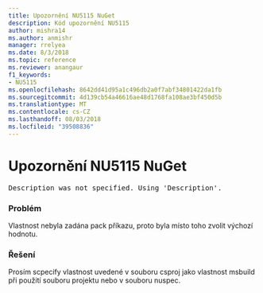 ```yaml
---
title: Upozornění NU5115 NuGet
description: Kód upozornění NU5115
author: mishra14
ms.author: anmishr
manager: rrelyea
ms.date: 8/3/2018
ms.topic: reference
ms.reviewer: anangaur
f1_keywords:
- NU5115
ms.openlocfilehash: 8642dd41d95a1c496db2a0f7abf34801422da1fb
ms.sourcegitcommit: 4d139cb54a46616ae48d1768fa108ae3bf450d5b
ms.translationtype: MT
ms.contentlocale: cs-CZ
ms.lasthandoff: 08/03/2018
ms.locfileid: "39508836"
---
```

# <a name="nuget-warning-nu5115"></a>Upozornění NU5115 NuGet
<pre>Description was not specified. Using 'Description'.</pre>

### <a name="issue"></a>Problém

Vlastnost nebyla zadána pack příkazu, proto byla místo toho zvolit výchozí hodnotu.


### <a name="solution"></a>Řešení

Prosím scpecify vlastnost uvedené v souboru csproj jako vlastnost msbuild při použití souboru projektu nebo v souboru nuspec.

